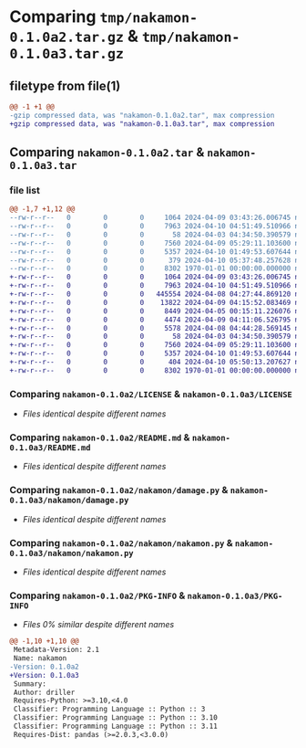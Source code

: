 # Comparing `tmp/nakamon-0.1.0a2.tar.gz` & `tmp/nakamon-0.1.0a3.tar.gz`

## filetype from file(1)

```diff
@@ -1 +1 @@
-gzip compressed data, was "nakamon-0.1.0a2.tar", max compression
+gzip compressed data, was "nakamon-0.1.0a3.tar", max compression
```

## Comparing `nakamon-0.1.0a2.tar` & `nakamon-0.1.0a3.tar`

### file list

```diff
@@ -1,7 +1,12 @@
--rw-r--r--   0        0        0     1064 2024-04-09 03:43:26.006745 nakamon-0.1.0a2/LICENSE
--rw-r--r--   0        0        0     7963 2024-04-10 04:51:49.510966 nakamon-0.1.0a2/README.md
--rw-r--r--   0        0        0       58 2024-04-03 04:34:50.390579 nakamon-0.1.0a2/nakamon/__init__.py
--rw-r--r--   0        0        0     7560 2024-04-09 05:29:11.103600 nakamon-0.1.0a2/nakamon/damage.py
--rw-r--r--   0        0        0     5357 2024-04-10 01:49:53.607644 nakamon-0.1.0a2/nakamon/nakamon.py
--rw-r--r--   0        0        0      379 2024-04-10 05:37:48.257628 nakamon-0.1.0a2/pyproject.toml
--rw-r--r--   0        0        0     8302 1970-01-01 00:00:00.000000 nakamon-0.1.0a2/PKG-INFO
+-rw-r--r--   0        0        0     1064 2024-04-09 03:43:26.006745 nakamon-0.1.0a3/LICENSE
+-rw-r--r--   0        0        0     7963 2024-04-10 04:51:49.510966 nakamon-0.1.0a3/README.md
+-rw-r--r--   0        0        0   445554 2024-04-08 04:27:44.869120 nakamon-0.1.0a3/data/nakamon_status.csv
+-rw-r--r--   0        0        0    13822 2024-04-09 04:15:52.083469 nakamon-0.1.0a3/data/orange_skill.csv
+-rw-r--r--   0        0        0     8449 2024-04-05 00:15:11.226076 nakamon-0.1.0a3/data/red_skill.csv
+-rw-r--r--   0        0        0     4474 2024-04-09 04:11:06.526795 nakamon-0.1.0a3/data/resistance_skill.csv
+-rw-r--r--   0        0        0     5578 2024-04-08 04:44:28.569145 nakamon-0.1.0a3/data/resistance_status.csv
+-rw-r--r--   0        0        0       58 2024-04-03 04:34:50.390579 nakamon-0.1.0a3/nakamon/__init__.py
+-rw-r--r--   0        0        0     7560 2024-04-09 05:29:11.103600 nakamon-0.1.0a3/nakamon/damage.py
+-rw-r--r--   0        0        0     5357 2024-04-10 01:49:53.607644 nakamon-0.1.0a3/nakamon/nakamon.py
+-rw-r--r--   0        0        0      404 2024-04-10 05:50:13.207627 nakamon-0.1.0a3/pyproject.toml
+-rw-r--r--   0        0        0     8302 1970-01-01 00:00:00.000000 nakamon-0.1.0a3/PKG-INFO
```

### Comparing `nakamon-0.1.0a2/LICENSE` & `nakamon-0.1.0a3/LICENSE`

 * *Files identical despite different names*

### Comparing `nakamon-0.1.0a2/README.md` & `nakamon-0.1.0a3/README.md`

 * *Files identical despite different names*

### Comparing `nakamon-0.1.0a2/nakamon/damage.py` & `nakamon-0.1.0a3/nakamon/damage.py`

 * *Files identical despite different names*

### Comparing `nakamon-0.1.0a2/nakamon/nakamon.py` & `nakamon-0.1.0a3/nakamon/nakamon.py`

 * *Files identical despite different names*

### Comparing `nakamon-0.1.0a2/PKG-INFO` & `nakamon-0.1.0a3/PKG-INFO`

 * *Files 0% similar despite different names*

```diff
@@ -1,10 +1,10 @@
 Metadata-Version: 2.1
 Name: nakamon
-Version: 0.1.0a2
+Version: 0.1.0a3
 Summary: 
 Author: driller
 Requires-Python: >=3.10,<4.0
 Classifier: Programming Language :: Python :: 3
 Classifier: Programming Language :: Python :: 3.10
 Classifier: Programming Language :: Python :: 3.11
 Requires-Dist: pandas (>=2.0.3,<3.0.0)
```

